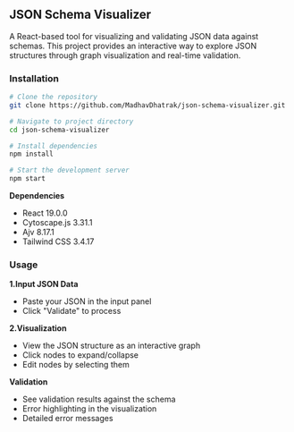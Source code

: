 ## JSON Schema Visualizer 
A React-based tool for visualizing and validating JSON data against schemas. This project provides an interactive way to explore JSON structures through graph visualization and real-time validation.

### Installation
```bash
# Clone the repository
git clone https://github.com/MadhavDhatrak/json-schema-visualizer.git

# Navigate to project directory
cd json-schema-visualizer

# Install dependencies
npm install

# Start the development server
npm start
```

**Dependencies**
- React 19.0.0
- Cytoscape.js 3.31.1
- Ajv 8.17.1
- Tailwind CSS 3.4.17


### Usage
**1.Input JSON Data**
- Paste your JSON in the input panel
- Click "Validate" to process

**2.Visualization**
- View the JSON structure as an interactive graph
- Click nodes to expand/collapse
- Edit nodes by selecting them

**Validation**
- See validation results against the schema
- Error highlighting in the visualization
- Detailed error messages
